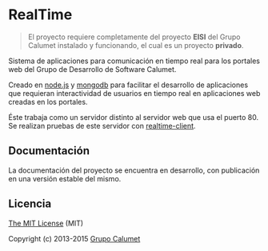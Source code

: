 # RealTime

> El proyecto requiere completamente del proyecto **EISI** del Grupo Calumet instalado y funcionando, el cual es un proyecto **privado**.

Sistema de aplicaciones para comunicación en tiempo real para los portales web del Grupo de Desarrollo de Software Calumet.

Creado en [node.js](http://nodejs.org/) y [mongodb](http://mongodb.org/) para facilitar el desarrollo de aplicaciones que requieran interactividad de usuarios en tiempo real en aplicaciones web creadas en los portales.

Éste trabaja como un servidor distinto al servidor web que usa el puerto 80. Se realizan pruebas de este servidor con [realtime-client](http://github.com/calumet/realtime-client).

## Documentación

La documentación del proyecto se encuentra en desarrollo, con publicación en una versión estable del mismo.

## Licencia

[The MIT License](http://opensource.org/licenses/MIT) (MIT)

Copyright (c) 2013-2015 [Grupo Calumet](http://cormoran.uis.edu.co/calumet)
